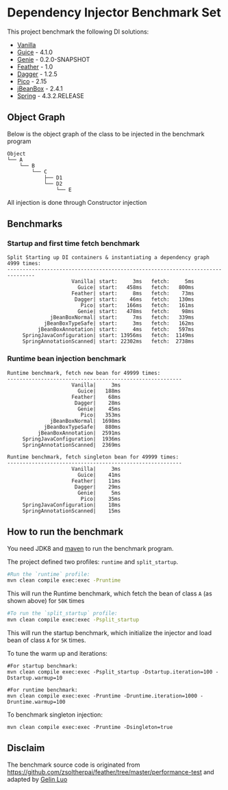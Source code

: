 ﻿# Dependency Injector Benchmark Set

This project benchmark the following DI solutions:

* [Vanilla](https://github.com/greenlaw110/di-benchmark/blob/master/src/main/java/com/greenlaw110/di_benchmark/DIFactory.java#L24) 
* [Guice](https://github.com/google/guice) - 4.1.0
* [Genie](https://github.com/osglworks/java-di) - 0.2.0-SNAPSHOT
* [Feather](https://github.com/zsoltherpai/feather) - 1.0
* [Dagger](https://github.com/square/dagger) - 1.2.5
* [Pico](http://picocontainer.com/) - 2.15
* [jBeanBox](https://github.com/drinkjava2/jBeanBox) - 2.4.1
* [Spring](http://projects.spring.io/spring-framework/) - 4.3.2.RELEASE

## Object Graph

Below is the object graph of the class to be injected in the benchmark program

```
Object
└── A
    └── B
        └── C
            ├── D1
            └── D2
                └── E
```

All injection is done through Constructor injection

## Benchmarks

### Startup and first time fetch benchmark

```
Split Starting up DI containers & instantiating a dependency graph 4999 times:
-------------------------------------------------------------------------------
                     Vanilla| start:     3ms   fetch:     5ms
                       Guice| start:   458ms   fetch:   800ms
                     Feather| start:     8ms   fetch:    73ms
                      Dagger| start:    46ms   fetch:   130ms
                        Pico| start:   166ms   fetch:   161ms
                       Genie| start:   478ms   fetch:    98ms
              jBeanBoxNormal| start:     7ms   fetch:   339ms
            jBeanBoxTypeSafe| start:     3ms   fetch:   162ms
          jBeanBoxAnnotation| start:     4ms   fetch:   597ms
     SpringJavaConfiguration| start: 13956ms   fetch:  1149ms
     SpringAnnotationScanned| start: 22302ms   fetch:  2738ms
```

### Runtime bean injection benchmark

```
Runtime benchmark, fetch new bean for 49999 times:
---------------------------------------------------------
                     Vanilla|     3ms
                       Guice|   188ms
                     Feather|    68ms
                      Dagger|    28ms
                       Genie|    45ms
                        Pico|   353ms
              jBeanBoxNormal|  1698ms
            jBeanBoxTypeSafe|   880ms
          jBeanBoxAnnotation|  2591ms
     SpringJavaConfiguration|  1936ms
     SpringAnnotationScanned|  2369ms
```

```
Runtime benchmark, fetch singleton bean for 49999 times:
---------------------------------------------------------
                     Vanilla|     3ms
                       Guice|    41ms
                     Feather|    11ms
                      Dagger|    29ms
                       Genie|     5ms
                        Pico|    35ms
     SpringJavaConfiguration|    18ms
     SpringAnnotationScanned|    15ms
```

## How to run the benchmark

You need JDK8 and [maven](http://maven.apache.org/) to run the benchmark program.

The project defined two profiles: `runtime` and `split_startup`.

```bash
#Run the `runtime` profile:
mvn clean compile exec:exec -Pruntime
```

This will run the Runtime benchmark, which fetch the bean of class `A` (as shown above) for `50K` times

```bash
#To run the `split_startup` profile:
mvn clean compile exec:exec -Psplit_startup
```

This will run the startup benchmark, which initialize the injector and load bean of class `A` for `5K` times.

To tune the warm up and iterations:

```
#For startup benchmark:
mvn clean compile exec:exec -Psplit_startup -Dstartup.iteration=100 -Dstartup.warmup=10
```

```
#For runtime benchmark:
mvn clean compile exec:exec -Pruntime -Druntime.iteration=1000 -Druntime.warmup=100
```

To benchmark singleton injection:

```
mvn clean compile exec:exec -Pruntime -Dsingleton=true
```

## Disclaim

The benchmark source code is originated from https://github.com/zsoltherpai/feather/tree/master/performance-test and adapted by [Gelin Luo](https://github.com/greenlaw110)
